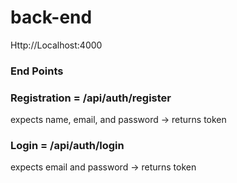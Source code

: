 # back-end

Http://Localhost:4000

### End Points ###
### Registration  = /api/auth/register
expects name, email, and password
-> returns token

### Login = /api/auth/login
expects email and password
-> returns token